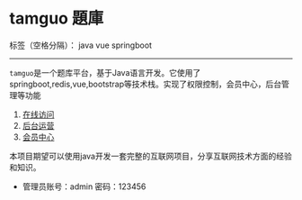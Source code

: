 # tamguo 題庫

标签（空格分隔）： java vue springboot


---

`tamguo`是一个题库平台，基于Java语言开发。它使用了springboot,redis,vue,bootstrap等技术栈。实现了权限控制，会员中心，后台管理等功能

 1. [在线访问][1]
 2. [后台运营][2]
 3. [会员中心][3]

本项目期望可以使用java开发一套完整的互联网项目，分享互联网技术方面的经验和知识。


  [1]: http://www.tamguo.com
  [2]: http://admin.tamguo.com
  [3]: http://member.tamguo.com

- 管理员账号：admin 密码：123456
